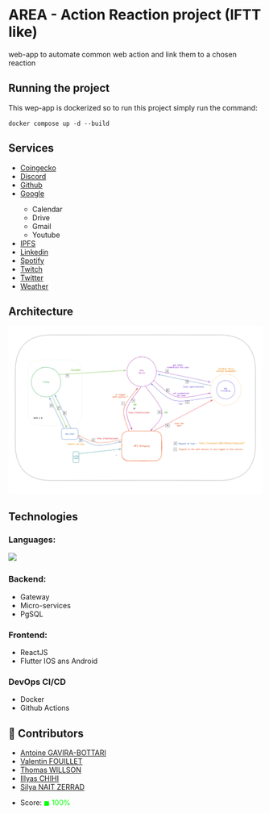# AREA - Action Reaction project (IFTT like)

web-app to automate common web action and link them to a chosen reaction

## Running the project

This wep-app is dockerized so to run this project simply run the command:
```
docker compose up -d --build
```

## Services

- <a href="./backend/services/coingecko/README.md">Coingecko<a/>
- <a href="./backend/services/discord/README.md">Discord<a/>
- <a href="./backend/services/github/README.md">Github<a/>
- <a href="./backend/services/google/README.md">Google<a/>
    - Calendar
    - Drive
    - Gmail
    - Youtube
- <a href="./backend/services/ipfs/README.md">IPFS<a/>
- <a href="./backend/services/linkedin/README.md">Linkedin<a/>
- <a href="./backend/services/spotify/README.md">Spotify<a/>
- <a href="./backend/services/twitch/README.md">Twitch<a/>
- <a href="./backend/services/twitter/README.md">Twitter<a/>
- <a href="./backend/services/weather/README.md">Weather<a/>


## Architecture

<img src="./assets/area_architecture.png" />

## Technologies

### Languages:
<img width="200px"  src="https://skillicons.dev/icons?i=go,dart,js,python&perline=12"/>

### Backend:
- Gateway
- Micro-services
- PgSQL

### Frontend:
- ReactJS
- Flutter IOS ans Android

### DevOps CI/CD
- Docker
- Github Actions

## 🤝 Contributors
- <a href="./backend/services/coingecko/README.md">Antoine GAVIRA-BOTTARI<a/>
- <a href="https://github.com/valoup917">Valentin FOUILLET<a/>
- <a href="https://github.com/twillsonepitech">Thomas WILLSON<a/>
- <a href="https://github.com/Zesor">Illyas CHIHI<a/>
- <a href="https://github.com/silyanait">Silya NAIT ZERRAD<a/>

* Score: <span style="color:rgb(0, 255,0)">&#9724; 100% </span>